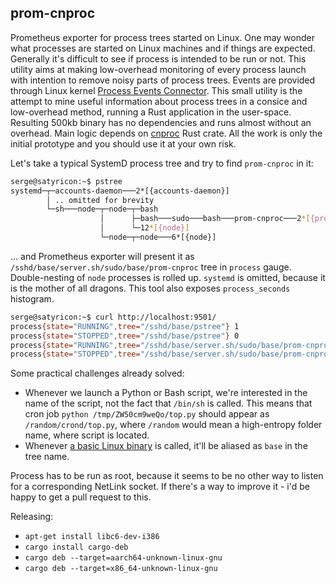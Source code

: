 prom-cnproc
---

Prometheus exporter for process trees started on Linux. One may wonder what processes are started on Linux machines and if things are expected. Generally it's difficult to see if process is intended to be run or not. This utility aims at making low-overhead monitoring of every process launch with intention to remove noisy parts of process trees. Events are provided through Linux kernel [Process Events Connector](https://lwn.net/Articles/157150/). This small utility is the attempt to mine useful information about process trees in a consice and low-overhead method, running a Rust application in the user-space. Resulting 500kb binary has no dependencies and runs almost without an overhead. Main logic depends on [cnproc](https://crates.io/crates/cnproc) Rust crate. All the work is only the initial prototype and you should use it at your own risk. 

Let's take a typical SystemD process tree and try to find `prom-cnproc` in it:

```bash
serge@satyricon:~$ pstree
systemd─┬─accounts-daemon───2*[{accounts-daemon}]
        │ .. omitted for brevity
        └─sh───node─┬─node─┬─bash
                    │      ├─bash───sudo───bash───prom-cnproc───2*[{prom-cnproc}]
                    │      └─12*[{node}]
                    └─node─┬─node───6*[{node}]
```

... and Prometheus exporter will present it as `/sshd/base/server.sh/sudo/base/prom-cnproc` tree in `process` gauge. Double-nesting of `node` processes is rolled up. `systemd` is omitted, because it is the mother of all dragons. This tool also exposes `process_seconds` histogram.

```bash
serge@satyricon:~$ curl http://localhost:9501/
process{state="RUNNING",tree="/sshd/base/pstree"} 1
process{state="STOPPED",tree="/sshd/base/pstree"} 0
process{state="RUNNING",tree="/sshd/base/server.sh/sudo/base/prom-cnproc"} 1
process{state="STOPPED",tree="/sshd/base/server.sh/sudo/base/prom-cnproc"} 0
```

Some practical challenges already solved:

* Whenever we launch a Python or Bash script, we're interested in the name of the script, not the fact that `/bin/sh` is called. This means that cron job `python /tmp/ZW50cm9weQo/top.py` should appear as `/random/crond/top.py`, where `/random` would mean a high-entropy folder name, where script is located.
* Whenever [a basic Linux binary](src/meta/known.rs) is called, it'll be aliased as `base` in the tree name.

Process has to be run as root, because it seems to be no other way to listen for a corresponding NetLink socket. If there's a way to improve it - i'd be happy to get a pull request to this.

Releasing:

- `apt-get install libc6-dev-i386`
- `cargo install cargo-deb`
- `cargo deb --target=aarch64-unknown-linux-gnu`
- `cargo deb --target=x86_64-unknown-linux-gnu`